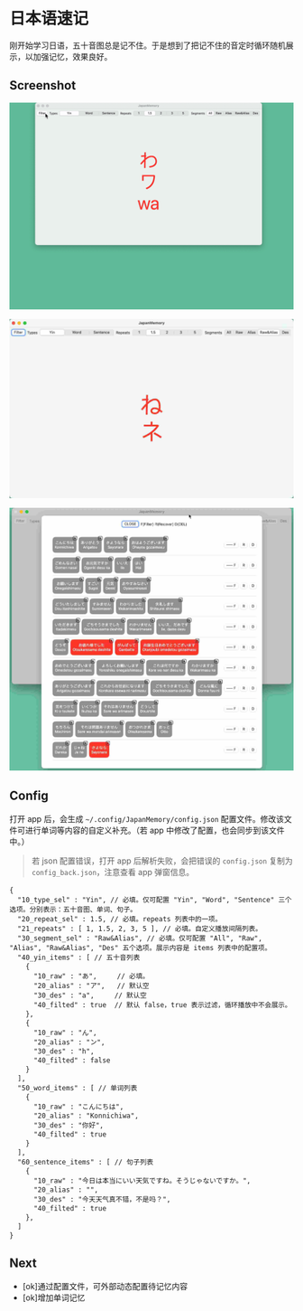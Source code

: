 # 日本语速记

刚开始学习日语，五十音图总是记不住。于是想到了把记不住的音定时循环随机展示，以加强记忆，效果良好。

## Screenshot

![demo](./demo.gif)

![a](./Screenshot_a.jpg)

![b](./Screenshot_b.jpg)

## Config

打开 app 后，会生成 `~/.config/JapanMemory/config.json` 配置文件。修改该文件可进行单词等内容的自定义补充。（若 app 中修改了配置，也会同步到该文件中。）
> 若 json 配置错误，打开 app 后解析失败，会把错误的 `config.json` 复制为 `config_back.json`，注意查看 app 弹窗信息。

```
{
  "10_type_sel" : "Yin", // 必填。仅可配置 "Yin", "Word", "Sentence" 三个选项。分别表示：五十音图、单词、句子。
  "20_repeat_sel" : 1.5, // 必填。repeats 列表中的一项。
  "21_repeats" : [ 1, 1.5, 2, 3, 5 ], // 必填。自定义播放间隔列表。
  "30_segment_sel" : "Raw&Alias", // 必填。仅可配置 "All", "Raw", "Alias", "Raw&Alias", "Des" 五个选项。展示内容是 items 列表中的配置项。
  "40_yin_items" : [ // 五十音列表
    {
      "10_raw" : "あ",     // 必填。
      "20_alias" : "ア",   // 默认空
      "30_des" : "a",     // 默认空
      "40_filted" : true  // 默认 false，true 表示过滤，循环播放中不会展示。
    },
    {
      "10_raw" : "ん",
      "20_alias" : "ン",
      "30_des" : "h",
      "40_filted" : false
    }
  ],
  "50_word_items" : [ // 单词列表
    {
      "10_raw" : "こんにちは",
      "20_alias" : "Konnichiwa",
      "30_des" : "你好",
      "40_filted" : true
    }
  ],
  "60_sentence_items" : [ // 句子列表
    {
      "10_raw" : "今日は本当にいい天気ですね。そうじゃないですか。",
      "20_alias" : "",
      "30_des" : "今天天气真不错，不是吗？",
      "40_filted" : true
    },
  ]
}
```

## Next

* [ok]通过配置文件，可外部动态配置待记忆内容
* [ok]增加单词记忆
